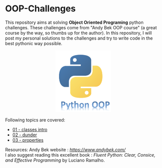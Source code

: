 # OOP-Challenges

This repository aims at solving **Object Oriented Programing** python challenges. These challenges come from "Andy Bek OOP course" (a great course by the way, so thumbs up for the author).
In this repository, I will post my personal solutions to the challenges and try to write code in the best pythonic way possible.
<p align="center">
  <img src="images/pythonOOP.png?raw=true" width="180">
</p>

Following topics are covered:
- [01 - classes intro](https://github.com/NicoMrs/OOP-Challenges/tree/main/01%20-%20classes%20intro)
- [02 - dunder](https://github.com/NicoMrs/OOP-Challenges/tree/main/02%20-%20dunder)
- [03 - properties](https://github.com/NicoMrs/OOP-Challenges/tree/main/03%20-%20properties)

Resources:
Andy Bek website : *https://www.andybek.com/*  
I also suggest reading this excellent book : *Fluent Python: Clear, Consice, and Effective Programming* by Luciano Ramalho.
